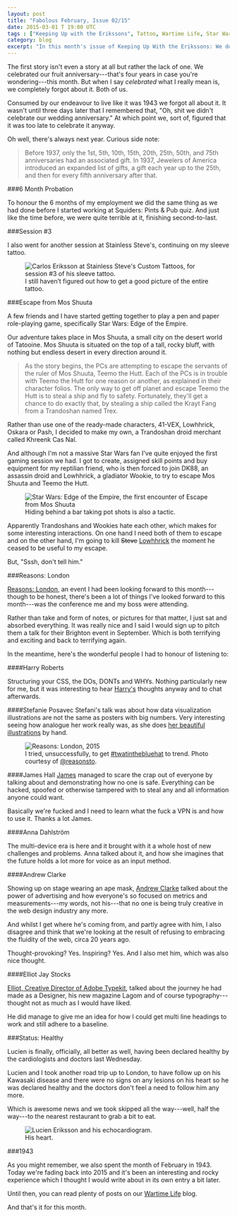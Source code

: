 ```yaml
---
layout: post
title: "Fabolous February, Issue 02/15"
date: 2015-03-01 T 19:00 UTC
tags : ["Keeping Up with the Erikssons", Tattoo, Wartime Life, Star Wars, Anniversary, "Reasons To Be Creative", Conference, Job]
category: blog
excerpt: "In this month's issue of Keeping Up With the Erikssons: We don't celebrate our 4th wedding anniversary, lose another pub quiz, continue my tattoo, take on the role of a sentient lizard, attend a conference in London, get Lucien declared healthy and finally, end our Wartime Life."
---
```

The first story isn't even a story at all but rather the lack of one. We celebrated our fruit anniversary---that's four years in case you're wondering---this month. But when I say *celebrated* what I really mean is, we completely forgot about it. Both of us.

Consumed by our endeavour to live like it was 1943 we forgot all about it. It wasn't until three days later that I remembered that, "Oh, shit we didn't celebrate our wedding anniversary." At which point we, sort of, figured that it was too late to celebrate it anyway.

Oh well, there's always next year. Curious side note:

>  Before 1937, only the 1st, 5th, 10th, 15th, 20th, 25th, 50th, and 75th anniversaries had an associated gift. In 1937, Jewelers of America introduced an expanded list of gifts, a gift each year up to the 25th, and then for every fifth anniversary after that.

###6 Month Probation

To honour the 6 months of my employment we did the same thing as we had done before I started working at Squiders: Pints & Pub quiz. And just like the time before, we were quite terrible at it, finishing second-to-last.

###Session \#3

I also went for another session at Stainless Steve's, continuing on my sleeve tattoo.

<figure>
	<img class="js-lazy-load" data-original="/assets/posts/2015/march/fabolous-february-issue-02-15/carlos-eriksson-sleeve-tattoo-session-3-at-stainless-steves-custom-tattoos.jpg" alt="Carlos Eriksson at Stainless Steve's Custom Tattoos, for session #3 of his sleeve tattoo.">
	<figcaption>I still haven’t figured out how to get a good picture of the entire tattoo.</figcaption>
</figure>

###Escape from Mos Shuuta

A few friends and I have started getting together to play a pen and paper role-playing game, specifically Star Wars: Edge of the Empire.

Our adventure takes place in Mos Shuuta, a small city on the desert world of Tatooine. Mos Shuuta is situated on the top of a tall, rocky bluff, with nothing but endless desert in every direction around it.

> As the story begins, the PCs are attempting to escape the servants of the ruler of Mos Shuuta, Teemo the Hutt. Each of the PCs is in trouble with Teemo the Hutt for one reason or another, as explained in their character folios. The only way to get off planet and escape Teemo the Hutt is to steal a ship and fly to safety. Fortunately, they'll get a chance to do exactly that, by stealing a ship called the Krayt Fang from a Trandoshan named Trex.

Rather than use one of the ready-made characters, 41-VEX, Lowhhrick, Oskara or Pash, I decided to make my own, a Trandoshan droid merchant called Khreenk Cas Nal.

And although I'm not a massive Star Wars fan I've quite enjoyed the first gaming session we had. I got to create, assigned skill points and buy equipment for my reptilian friend, who is then forced to join DK88, an assassin droid and Lowhhrick, a gladiator Wookie, to try to escape Mos Shuuta and Teemo the Hutt.

<figure>
	<img class="js-lazy-load" data-original="/assets/posts/2015/march/fabolous-february-issue-02-15/star-wars-escape-from-mos-shuuta.jpg" alt="Star Wars: Edge of the Empire, the first encounter of Escape from Mos Shuuta">
	<figcaption>Hiding behind a bar taking pot shots is also a tactic.</figcaption>
</figure>

Apparently Trandoshans and Wookies hate each other, which makes for some interesting interactions. On one hand I need both of them to escape and on the other hand, I'm going to kill <del>Steve</del> <ins>Lowhhrick</ins> the moment he ceased to be useful to my escape.

But, "Sssh, don't tell him."

###Reasons: London

[Reasons: London][reasons], an event I had been looking forward to this month---though to be honest, there's been a lot of things I've looked forward to this month---was the conference me and my boss were attending.

Rather than take and form of notes, or pictures for that matter, I just sat and absorbed everything. It was really nice and I said I would sign up to pitch them a talk for their Brighton event in September. Which is both terrifying and exciting and back to terrifying again.

In the meantime, here's the wonderful people I had to honour of listening to:

####Harry Roberts

Structuring your CSS, the DOs, DONTs and WHYs. Nothing particularly new for me, but it was interesting to hear [Harry's][harry] thoughts anyway and to chat afterwards.

####Stefanie Posavec
Stefani's talk was about how data visualization illustrations are not the same as posters with big numbers. Very interesting seeing how analogue her work really was, as she does [her beautiful illustrations][stefani] by hand.

<figure>
	<img class="js-lazy-load" data-original="/assets/posts/2015/march/fabolous-february-issue-02-15/reasons-london-2015.jpg" alt="Reasons: London, 2015">
	<figcaption>I tried, unsuccessfully, to get <a href="https://twitter.com/fiinixdesign/status/568772018239381504">#twatinthebluehat</a> to trend. Photo courtesy of <a href="https://twitter.com/reasonsto">@reasonsto</a>.</figcaption>
</figure>

####James Hall
[James] managed to scare the crap out of everyone by talking about and demonstrating how no one is safe. Everything can be hacked, spoofed or otherwise tampered with to steal any and all information anyone could want.

Basically we're fucked and I need to learn what the fuck a VPN is and how to use it. Thanks a lot James.

####Anna Dahlström

The multi-device era is here and it brought with it a whole host of new challenges and problems. Anna talked about it, and how she imagines that the future holds a lot more for voice as an input method.

####Andrew Clarke

Showing up on stage wearing an ape mask, [Andrew Clarke][andrew] talked about the power of advertising and how everyone's so focused on metrics and measurements---my words, not his---that no one is being truly creative in the web design industry any more.

And whilst I get where he's coming from, and partly agree with him, I also disagree and think that we're looking at the result of refusing to embracing the fluidity of the web, circa 20 years ago.

Thought-provoking? Yes. Inspiring? Yes. And I also met him, which was also nice thought.

####Elliot Jay Stocks

[Elliot, Creative Director of Adobe Typekit][elliot], talked about the journey he had made as a Designer, his new magazine Lagom and of course typography---thought not as much as I would have liked.

He did manage to give me an idea for how I could get multi line headings to work and still adhere to a baseline.

###Status: Healthy

Lucien is finally, officially, all better as well, having been declared healthy by the cardiologists and doctors last Wednesday.

Lucien and I took another road trip up to London, to have follow up on his Kawasaki disease and there were no signs on any lesions on his heart so he was declared healthy and the doctors don't feel a need to follow him any more.

Which is awesome news and we took skipped all the way---well, half the way---to the nearest restaurant to grab a bit to eat.

<figure>
	<img class="js-lazy-load" data-original="/assets/posts/2015/march/fabolous-february-issue-02-15/lucien-eriksson-and-his-echocardiogram.jpg" alt="Lucien Eriksson and his echocardiogram.">
	<figcaption>His heart.</figcaption>
</figure>

###1943

As you might remember, we also spent the month of February in 1943. Today we're fading back into 2015 and it's been an interesting and rocky experience which I thought I would write about in its own entry a bit later.

Until then, you can read plenty of posts on our [Wartime Life][wartime] blog.

And that's it for this month.

[harry]: http://csswizardry.com/
[stefani]: http://www.stefanieposavec.co.uk/
[james]: https://parall.ax/
[anna]: http://www.annadahlstrom.com/hello/
[andrew]: http://www.stuffandnonsense.co.uk/
[elliot]: http://www.elliotjaystocks.com/
[reasons]: http://reasons.to/
[wartime]: http://wartimelife.co.uk/